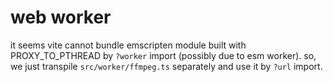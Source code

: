 # web worker

it seems vite cannot bundle emscripten module built with PROXY_TO_PTHREAD by `?worker` import (possibly due to esm worker).
so, we just transpile `src/worker/ffmpeg.ts` separately and use it by `?url` import.
